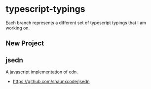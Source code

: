 # typescript-typings
Each branch represents a different set of typescript typings that I am working on.

## New Project
## jsedn

A javascript implementation of edn.

 * https://github.com/shaunxcode/jsedn
